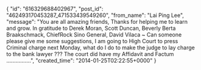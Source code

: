 {
   "id": "616329688402967",
   "post_id": "462493170453287_471533439549260",
   "from_name": "Lai Ping Lee",
   "message": "You are all amazing friends, Thanks for helping me to learn and grow. In gratitude to Derek Moran, Scott Duncan, Beverly Berta Braakschmack, ChiefRock Sino General, David Vilaca ~ Can someone please give me some suggestions, I am going to High Court to press Criminal charge   next Monday,  what do I do to make the judge to lay charge to the bank lawyer ???  The court did have my Affidavit and Factum ................",
   "created_time": "2014-01-25T02:22:55+0000"
 }
